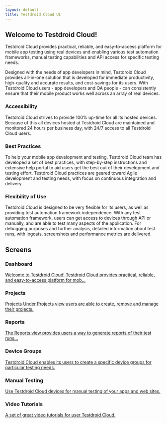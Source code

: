 ```yaml
---
layout: default
title: Testdroid Cloud UI
---
```


## Welcome to Testdroid Cloud!
 
Testdroid Cloud provides practical, reliable, and easy-to-access
platform for mobile app testing using real devices and enabling
various test automation frameworks, manual testing capabilities and
API access for specific testing needs.
 
Designed with the needs of app developers in mind, Testdroid Cloud
provides all-in-one solution that is developed for immediate
productivity, high-quality and accurate results, and cost-savings for
its users. With Testdroid Cloud users - app developers and QA people -
can consistently ensure that their mobile product works well across an
array of real devices.
 
### Accessibility

Testdroid Cloud strives to provide 100% up-time for all its hosted
devices. Because of this all devices hosted at Testdroid Cloud are
maintained and monitored 24 hours per business day, with 24/7 access
to all Testdroid Cloud users.
 
### Best Practices

To help your mobile app development and testing, Testdroid Cloud team
has developed a set of best practices, with step-by-step instructions
and extensive help portal to aid users get the best out of their
development and testing effort. Testdroid Cloud practices are geared
toward Agile development and testing needs, with focus on continuous
integration and delivery.
 
### Flexibility of Use

Testdroid Cloud is designed to be very flexible for its users, as well
as providing test automation framework independence. With any test
automation framework, users can get access to devices through API or
manually, and are able to test many aspects of the application. For
debugging purposes and further analysis, detailed information about
test runs, with logcats, screenshots and performance metrics are
delivered.

## Screens

### Dashboard

[Welcome to Testdroid Cloud! Testdroid Cloud provides practical,
reliable, and easy-to-access platform for mob...](dashboard/)

### Projects

[Projects Under Projects view users are able to create, remove and
manage their projects.](projects/)

### Reports

[The Reports view provides users a way to generate reports of
their test runs...](reports/)

### Device Groups

[Testdroid Cloud enables its users to create a specific device groups
for particular testing needs.](device-groups/)

### Manual Testing

[Use Testdroid Cloud devices for manual testing of your apps and web sites.](manual-testing/)

### Video Tutorials

[A set of great video tutorials for user Testdroid Cloud.](video-tutorials/)

<!---
### Release Notes

[Latest release notes.](release-notes/)


### Subscriptions

[Creating sub accounts to you Testdroid account.](subscriptions/)
-->